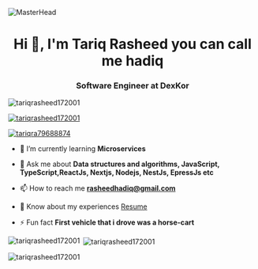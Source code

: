 ![MasterHead](https://drive.google.com/uc?export=view&id=1ptqPSIWaKMWp7uHEFonW9b_WWjy3wxA9)
<h1 align="center">Hi 👋, I'm Tariq Rasheed you can call me hadiq</h1>
<h3 align="center">Software Engineer at DexKor</h3>

<p align="left"> <img src="https://komarev.com/ghpvc/?username=tariqrasheed172001&label=Profile%20views&color=0e75b6&style=flat" alt="tariqrasheed172001" /> </p>

<p align="left"> <a href="https://github.com/ryo-ma/github-profile-trophy"><img src="https://github-profile-trophy.vercel.app/?username=tariqrasheed172001" alt="tariqrasheed172001" /></a> </p>

<p align="left"> <a href="https://twitter.com/tariqra79688874" target="blank"><img src="https://img.shields.io/twitter/follow/tariqra79688874?logo=twitter&style=for-the-badge" alt="tariqra79688874" /></a> </p>

- 🌱 I’m currently learning **Microservices**

- 💬 Ask me about **Data structures and algorithms, JavaScript, TypeScript,ReactJs, Nextjs, Nodejs, NestJs, EpressJs etc**

- 📫 How to reach me **rasheedhadiq@gmail.com**

- 📄 Know about my experiences [Resume](https://drive.google.com/file/d/1MxfN4Nh4bkqatRw4VU6NXNobA_-iM2Vu/view?usp=sharing)

- ⚡ Fun fact **First vehicle that i drove was a horse-cart**


<p><img align="left" src="https://github-readme-stats.vercel.app/api/top-langs?username=tariqrasheed172001&show_icons=true&locale=en&layout=compact" alt="tariqrasheed172001" /></p>

<p>&nbsp;<img align="center" src="https://github-readme-stats.vercel.app/api?username=tariqrasheed172001&show_icons=true&locale=en" alt="tariqrasheed172001" /></p>

<p><img align="center" src="https://github-readme-streak-stats.herokuapp.com/?user=tariqrasheed172001&" alt="tariqrasheed172001" /></p>
